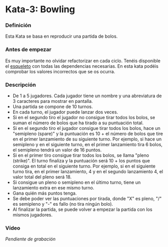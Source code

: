 # Kata-3: Bowling


### Definición
Esta Kata se basa en reproducir una partida de bolos.


### Antes de empezar
Es muy importante no olvidar refactorizar en cada ciclo. 
Tenéis disponible el [esqueleto](https://github.com/beeva-danielpetrovic/beeva-taller-tdd/tree/master) con todas las dependencias necesarias.
En esta kata podéis comprobar los valores incorrectos que se os ocurra.


### Descripción
- De 1 a 5 jugadores. Cada jugador tiene un nombre y una abreviatura de 3 caracteres para mostrar en pantalla.
- Una partida se compone de 10 turnos.
- En cada turno, el jugador puede lanzar dos veces.
- Si en el segundo tiro el jugador no consigue tirar todos los bolos, se suman el número de bolos que ha tirado a su puntuación total.
- Si en el segundo tiro el jugador consigue tirar todos los bolos, hace un "semipleno (spare)" y la puntuación es 10 + el número de bolos que tire en el primer lanzamiento de su siguiente turno. Por ejemplo, si hace un semipleno y en el siguiente turno, en el primer lanzamiento tira 6 bolos, el semipleno tendrá un valor de 16 puntos.
- Si en el primer tiro consigue tirar todos los bolos, se llama "pleno (strike)". El turno finaliza y la puntuación será 10 + los puntos que consiga en total en el siguiente turno. Por ejemplo, si en el siguiente turno tira, en el primer lanzamiento, 4 y en el segundo lanzamiento 4, el valor total del pleno será 18.
- Si consigue un pleno o semipleno en el último turno, tiene un lanzamiento extra en ese mismo turno.
- Gana quién más puntos tenga.
- Se debe poder ver las puntuaciones por tirada, donde "X" es pleno, "/" es semipleno y "-" es fallo (no tira ningún bolo).
- Al finalizar la partida, se puede volver a empezar la partida con los mismos jugadores.


### Vídeo
*Pendiente de grabación*
